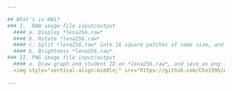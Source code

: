 ```yaml
---

## What's in HW1?
### I.  RAW image file input/output
  #### a. Display *lena256.raw*
  #### b. Rotate *lena256.raw*
  #### c. Split *lena256.raw* into 16 square patches of same size, and randomly swap them to output a new image
  #### b. Brightness *lena256.raw*
### II. PNG image file input/output
  #### a. Draw graph and student ID on *lena256.raw*, and save as png format
  <img style="vertical-align:middle;" src="https://github.com/Cho1995/Advanced-Digital-Image-Process/blob/master/Markdown%20Photos/drawing%20graph.png"/>
  
---
```

